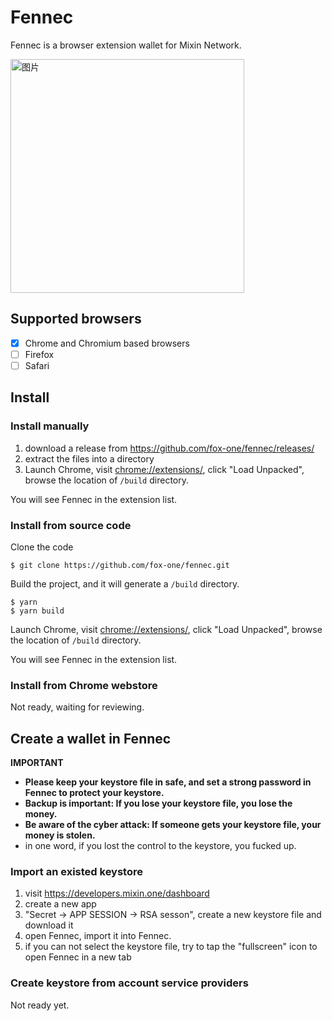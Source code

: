 # Fennec

Fennec is a browser extension wallet for Mixin Network.

<img width="374" alt="图片" src="https://user-images.githubusercontent.com/67439/114180680-7b160580-997b-11eb-9639-91eb0cf79611.png">


## Supported browsers

- [x] Chrome and Chromium based browsers
- [ ] Firefox
- [ ] Safari

## Install

### Install manually

1. download a release from https://github.com/fox-one/fennec/releases/
2. extract the files into a directory
3. Launch Chrome, visit [chrome://extensions/](chrome://extensions/), click "Load Unpacked", browse the location of `/build` directory.

You will see Fennec in the extension list.

### Install from source code

Clone the code

```
$ git clone https://github.com/fox-one/fennec.git
```

Build the project, and it will generate a `/build` directory.

```
$ yarn
$ yarn build
```

Launch Chrome, visit [chrome://extensions/](chrome://extensions/), click "Load Unpacked", browse the location of `/build` directory.

You will see Fennec in the extension list.

### Install from Chrome webstore

Not ready, waiting for reviewing.

## Create a wallet in Fennec

**IMPORTANT**

- **Please keep your keystore file in safe, and set a strong password in Fennec to protect your keystore.**
- **Backup is important: If you lose your keystore file, you lose the money.**
- **Be aware of the cyber attack: If someone gets your keystore file, your money is stolen.**
- in one word, if you lost the control to the keystore, you fucked up.

### Import an existed keystore

1. visit https://developers.mixin.one/dashboard
2. create a new app
3. "Secret -> APP SESSION -> RSA sesson", create a new keystore file and download it
4. open Fennec, import it into Fennec.
5. if you can not select the keystore file, try to tap the "fullscreen" icon to open Fennec in a new tab

### Create keystore from account service providers

Not ready yet.





